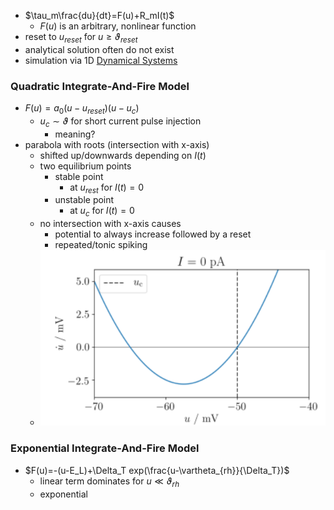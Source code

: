 + $\tau_m\frac{du}{dt}=F(u)+R_mI(t)$
	+ $F(u)$ is an arbitrary, nonlinear function
+ reset to $u_{reset}$ for $u\ge\vartheta_{reset}$
+ analytical solution often do not exist
+ simulation via 1D [Dynamical Systems](Dynamical%20Systems.md)
### Quadratic Integrate-And-Fire Model
+ $F(u)=a_0(u-u_{reset})(u-u_c)$
	+ $u_c\sim\vartheta$ for short current pulse injection
		+ meaning?
+ parabola with roots (intersection with x-axis)
	+ shifted up/downwards depending on $I(t)$
	+ two equilibrium points
		+ stable point
			+ at $u_{rest}$ for $I(t)=0$
		+ unstable point
			+ at $u_{c}$ for $I(t)=0$
	+ no intersection with x-axis causes
		+ potential to always increase followed by a reset
		+ repeated/tonic spiking
	+ ![](../../../../z_images/Pasted%20image%2020250616140856.png)

### Exponential Integrate-And-Fire Model
+ $F(u)=-(u-E_L)+\Delta_T exp(\frac{u-\vartheta_{rh}}{\Delta_T})$
	+ linear term dominates for $u\ll \vartheta_{rh}$
	+ exponential 